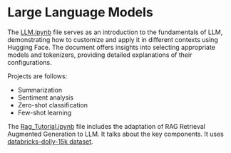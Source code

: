 # Large Language Models


The <a href="https://github.com/burcuozek/LLMrepo/blob/main/LLM.ipynb">LLM.ipynb</a> file serves as an introduction to the fundamentals of LLM, demonstrating how to customize and apply it in different contexts using Hugging Face. The document offers insights into selecting appropriate models and tokenizers, providing detailed explanations of their configurations.

Projects are follows: 
- Summarization
- Sentiment analysis
- Zero-shot classification
- Few-shot learning


The <a href="https://github.com/burcuozek/LLMrepo/blob/main/Rag_Tutorial.ipynb">Rag_Tutorial.ipynb</a> file includes the adaptation of RAG Retrieval Augmented Generation to LLM. It talks about the key components. It uses <a href="https://huggingface.co/datasets/databricks/databricks-dolly-15k ">databricks-dolly-15k dataset</a>.
